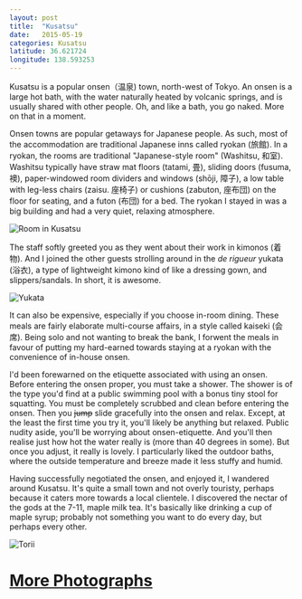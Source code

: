 ```yaml
---
layout: post
title:  "Kusatsu"
date:   2015-05-19
categories: Kusatsu
latitude: 36.621724
longitude: 138.593253
---
```


Kusatsu is a popular onsen（温泉) town, north-west of Tokyo. An onsen is a large hot bath, with the water naturally heated by volcanic springs, and is usually shared with other people. Oh, and like a bath, you go naked. More on that in a moment.

Onsen towns are popular getaways for Japanese people. As such, most of the accommodation are traditional Japanese inns called ryokan (旅館). In a ryokan, the rooms are traditional "Japanese-style room" (Washitsu, 和室). Washitsu typically have straw mat floors (tatami, 畳), sliding doors (fusuma, 襖), paper-windowed room dividers and windows (shōji, 障子), a low table with leg-less chairs (zaisu. 座椅子) or cushions (zabuton, 座布団) on the floor for seating, and a futon (布団) for a bed. The ryokan I stayed in was a big building and had a very quiet, relaxing atmosphere.

![Room in Kusatsu](https://lh3.googleusercontent.com/hIzUEDIDmG9UreQDyHkCITSd56aPr-EzALTDfpclCeU=w522-h348-no)

The staff softly greeted you as they went about their work in kimonos (着物). And I joined the other guests strolling around in the _de rigueur_ yukata (浴衣), a type of lightweight kimono kind of like a dressing gown, and slippers/sandals. In short, it is awesome.

![Yukata](https://lh3.googleusercontent.com/mY_LM3EPEVTDsJxLZWjYDCkJWD3I6quFDI-rF6vCJ_g=w534-h800-no)

It can also be expensive, especially if you choose in-room dining. These meals are fairly elaborate multi-course affairs, in a style called kaiseki (会席). Being solo and not wanting to break the bank, I forwent the meals in favour of putting my hard-earned towards staying at a ryokan with the convenience of in-house onsen.

I'd been forewarned on the etiquette associated with using an onsen. Before entering the onsen proper, you must take a shower. The shower is of the type you'd find at a public swimming pool with a bonus tiny stool for squatting. You must be completely scrubbed and clean before entering the onsen. Then you <strike>jump</strike> slide gracefully into the onsen and relax. Except, at the least the first time you try it, you'll likely be anything but relaxed. Public nudity aside, you'll be worrying about onsen-etiquette. And you'll then realise just how hot the water really is (more than 40 degrees in some). But once you adjust, it really is lovely. I particularly liked the outdoor baths, where the outside temperature and breeze made it less stuffy and humid.

Having successfully negotiated the onsen, and enjoyed it, I wandered around Kusatsu. It's quite a small town and not overly touristy, perhaps because it caters more towards a local clientele. I discovered the nectar of the gods at the 7-11, maple milk tea. It's basically like drinking a cup of maple syrup; probably not something you want to do every day, but perhaps every other.

![Torii](https://lh3.googleusercontent.com/foWPmmvOUqK4kR35J2F2RfRSSSk0YpgMfLc2VjWbCew=w1201-h800-no)

# [More Photographs](https://goo.gl/photos/kNk17RUCBBYBvQQ1A)
